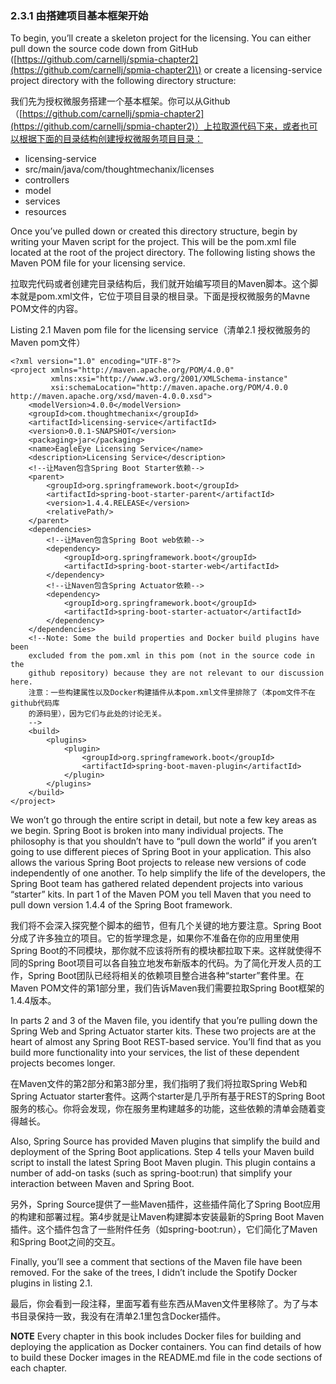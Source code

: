 ### 2.3.1 由搭建项目基本框架开始

To begin, you’ll create a skeleton project for the licensing. You can either pull down the source code down from GitHub \([https://github.com/carnellj/spmia-chapter2](https://github.com/carnellj/spmia-chapter2)\) or create a licensing-service project directory with the following directory structure:

我们先为授权微服务搭建一个基本框架。你可以从Github（[https://github.com/carnellj/spmia-chapter2](https://github.com/carnellj/spmia-chapter2)）上拉取源代码下来，或者也可以根据下面的目录结构创建授权微服务项目目录：

* licensing-service
* src/main/java/com/thoughtmechanix/licenses
* controllers
* model
* services
* resources

Once you’ve pulled down or created this directory structure, begin by writing your Maven script for the project. This will be the pom.xml file located at the root of the project directory. The following listing shows the Maven POM file for your licensing service.

拉取完代码或者创建完目录结构后，我们就开始编写项目的Maven脚本。这个脚本就是pom.xml文件，它位于项目目录的根目录。下面是授权微服务的Mavne POM文件的内容。

Listing 2.1 Maven pom file for the licensing service（清单2.1 授权微服务的Maven pom文件）

```
<?xml version="1.0" encoding="UTF-8"?>
<project xmlns="http://maven.apache.org/POM/4.0.0"
         xmlns:xsi="http://www.w3.org/2001/XMLSchema-instance"
         xsi:schemaLocation="http://maven.apache.org/POM/4.0.0
http://maven.apache.org/xsd/maven-4.0.0.xsd">
    <modelVersion>4.0.0</modelVersion>
    <groupId>com.thoughtmechanix</groupId>
    <artifactId>licensing-service</artifactId>
    <version>0.0.1-SNAPSHOT</version>
    <packaging>jar</packaging>
    <name>EagleEye Licensing Service</name>
    <description>Licensing Service</description>
    <!--让Maven包含Spring Boot Starter依赖-->
    <parent>
        <groupId>org.springframework.boot</groupId>
        <artifactId>spring-boot-starter-parent</artifactId>
        <version>1.4.4.RELEASE</version>
        <relativePath/>
    </parent>
    <dependencies>
        <!--让Maven包含Spring Boot web依赖-->
        <dependency>
            <groupId>org.springframework.boot</groupId>
            <artifactId>spring-boot-starter-web</artifactId>
        </dependency>
        <!--让Naven包含Spring Actuator依赖-->
        <dependency>
            <groupId>org.springframework.boot</groupId>
            <artifactId>spring-boot-starter-actuator</artifactId>
        </dependency>
    </dependencies>
    <!--Note: Some the build properties and Docker build plugins have been
    excluded from the pom.xml in this pom (not in the source code in the
    github repository) because they are not relevant to our discussion here.
    注意：一些构建属性以及Docker构建插件从本pom.xml文件里排除了（本pom文件不在github代码库
    的源码里），因为它们与此处的讨论无关。
    -->
    <build>
        <plugins>
            <plugin>
                <groupId>org.springframework.boot</groupId>
                <artifactId>spring-boot-maven-plugin</artifactId>
            </plugin>
        </plugins>
    </build>
</project>
```

We won’t go through the entire script in detail, but note a few key areas as we begin. Spring Boot is broken into many individual projects. The philosophy is that you shouldn’t have to “pull down the world” if you aren’t going to use different pieces of Spring Boot in your application. This also allows the various Spring Boot projects to release new versions of code independently of one another. To help simplify the life of the developers, the Spring Boot team has gathered related dependent projects into various “starter” kits. In part 1 of the Maven POM you tell Maven that you need to pull down version 1.4.4 of the Spring Boot framework.

我们将不会深入探究整个脚本的细节，但有几个关键的地方要注意。Spring Boot分成了许多独立的项目。它的哲学理念是，如果你不准备在你的应用里使用Spring Boot的不同模块，那你就不应该将所有的模块都拉取下来。这样就使得不同的Spring Boot项目可以各自独立地发布新版本的代码。为了简化开发人员的工作，Spring Boot团队已经将相关的依赖项目整合进各种“starter”套件里。在Maven POM文件的第1部分里，我们告诉Maven我们需要拉取Spring Boot框架的1.4.4版本。

In parts 2 and 3 of the Maven file, you identify that you’re pulling down the Spring Web and Spring Actuator starter kits. These two projects are at the heart of almost any Spring Boot REST-based service. You’ll find that as you build more functionality into your services, the list of these dependent projects becomes longer.

在Maven文件的第2部分和第3部分里，我们指明了我们将拉取Spring Web和Spring Actuator starter套件。这两个starter是几乎所有基于REST的Spring Boot服务的核心。你将会发现，你在服务里构建越多的功能，这些依赖的清单会随着变得越长。

Also, Spring Source has provided Maven plugins that simplify the build and deployment of the Spring Boot applications. Step 4 tells your Maven build script to install the latest Spring Boot Maven plugin. This plugin contains a number of add-on tasks \(such as spring-boot:run\) that simplify your interaction between Maven and Spring Boot.

另外，Spring Source提供了一些Maven插件，这些插件简化了Spring Boot应用的构建和部署过程。第4步就是让Maven构建脚本安装最新的Spring Boot Maven插件。这个插件包含了一些附件任务（如spring-boot:run），它们简化了Maven和Spring Boot之间的交互。

Finally, you’ll see a comment that sections of the Maven file have been removed. For the sake of the trees, I didn’t include the Spotify Docker plugins in listing 2.1.

最后，你会看到一段注释，里面写着有些东西从Maven文件里移除了。为了与本书目录保持一致，我没有在清单2.1里包含Docker插件。

**NOTE** Every chapter in this book includes Docker files for building and deploying the application as Docker containers. You can find details of how to build these Docker images in the README.md file in the code sections of each chapter.

